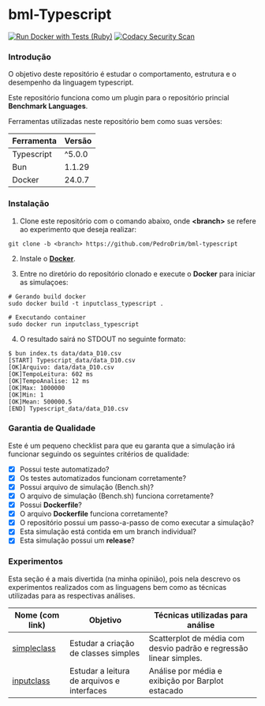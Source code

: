 # bml-Typescript

[![Run Docker with Tests (Ruby)](https://github.com/PedroDrim/bml-typescript/actions/workflows/bun.yml/badge.svg?branch=inputclass)](https://github.com/PedroDrim/bml-ruby/actions/workflows/bun.yml)
[![Codacy Security Scan](https://github.com/PedroDrim/bml-typescript/actions/workflows/codacy.yml/badge.svg?branch=inputclass)](https://github.com/PedroDrim/bml-ruby/actions/workflows/codacy.yml)

### Introdução

O objetivo deste repositório é estudar o comportamento, estrutura e o desempenho da linguagem typescript.

Este repositório funciona como um plugin para o repositório princial **Benchmark Languages**.

Ferramentas utilizadas neste repositório bem como suas versões:

|Ferramenta |Versão  |
|-----------|--------|
|Typescript |^5.0.0  |
|Bun        |1.1.29  |
|Docker     |24.0.7  |

### Instalação

1. Clone este repositório com o comando abaixo, onde **\<branch\>** se refere ao experimento que deseja realizar:

```
git clone -b <branch> https://github.com/PedroDrim/bml-typescript
```

2. Instale o [**Docker**](https://docs.docker.com/engine/install/).

3. Entre no diretório do repositório clonado e execute o **Docker** para iniciar as simulaçoes:

```
# Gerando build docker
sudo docker build -t inputclass_typescript .

# Executando container
sudo docker run inputclass_typescript
```

4. O resultado sairá no STDOUT no seguinte formato:

```
$ bun index.ts data/data_D10.csv
[START] Typescript_data/data_D10.csv
[OK]Arquivo: data/data_D10.csv
[OK]TempoLeitura: 602 ms 
[OK]TempoAnalise: 12 ms 
[OK]Max: 1000000
[OK]Min: 1
[OK]Mean: 500000.5
[END] Typescript_data/data_D10.csv
```

### Garantia de Qualidade

Este é um pequeno checklist para que eu garanta que a simulação irá funcionar seguindo os seguintes critérios de qualidade:

- [x] Possui teste automatizado?
- [x] Os testes automatizados funcionam corretamente?
- [x] Possui arquivo de simulação (Bench.sh)?
- [x] O arquivo de simulação (Bench.sh) funciona corretamente?
- [x] Possui **Dockerfile**?
- [x] O arquivo **Dockerfile** funciona corretamente?
- [x] O repositório possui um passo-a-passo de como executar a simulação?
- [x] Esta simulação está contida em um branch individual?
- [x] Esta simulação possui um **release**?

### Experimentos

Esta seção é a mais divertida (na minha opinião), pois nela descrevo os experimentos realizados com as linguagens bem como as técnicas utilizadas para as respectivas análises.

| Nome (com link) | Objetivo | Técnicas utilizadas para análise |
|-----------------|----------|----------------------------------|
| [simpleclass](https://github.com/PedroDrim/Benchmark-Languages/blob/simpleclass/Documents/simpleclass.md) | Estudar a criação de classes simples | Scatterplot de média com desvio padrão e regressão linear simples.|
| [inputclass](https://github.com/PedroDrim/Benchmark-Languages/blob/master/outputs/inputclass/inputclass.md) | Estudar a leitura de arquivos e interfaces | Análise por média e exibição por Barplot estacado |
